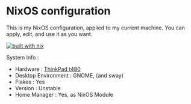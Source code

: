 # NixOS configuration
This is my NixOS configuration, applied to my current machine. You can apply, edit, and use it as you want.

[![built with nix](https://builtwithnix.org/badge.svg)](https://builtwithnix.org)

System Info : 
- Hardware : [ThinkPad t480](https://github.com/NixOS/nixos-hardware/blob/master/lenovo/thinkpad/t480/default.nix)
- Desktop Environment : GNOME, (and sway)
- Flakes : Yes
- Version : Unstable
- Home Manager : Yes, as NixOS Module
